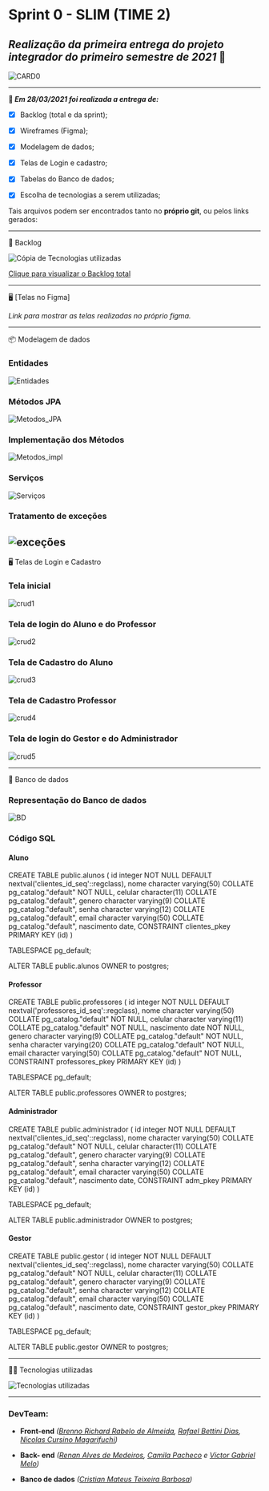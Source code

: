 # Sprint 0 - SLIM (TIME 2)



## **_Realização da primeira entrega do projeto integrador do primeiro semestre de 2021_** :rocket:



![CARD0](https://github.com/DevSlim001/API_NEDUC/blob/sprint0/readassets/CARD0.png)



-----------------------------------

**:pushpin: _Em 28/03/2021 foi realizada a entrega de:_**

- [x] Backlog (total e da sprint);
- [x] Wireframes (Figma);
- [x] Modelagem de dados;
- [x] Telas de Login e cadastro;
- [x] Tabelas do Banco de dados;
- [x] Escolha de tecnologias a serem utilizadas;



Tais arquivos podem ser encontrados tanto no **próprio git**, ou pelos links gerados:

---------------

:book: Backlog

![Cópia de Tecnologias utilizadas](https://github.com/DevSlim001/API_NEDUC/blob/sprint0/readassets/C%C3%B3pia%20de%20Tecnologias%20utilizadas.png)

<a href="https://drive.google.com/file/d/1DXNG6m5TAhoHdeisg2suA9b_R5UXp1fN/view?usp=sharing" target="__blank">Clique para visualizar o Backlog total</a>

--------------------------------------------------------------------------------------------------------------------
:desktop_computer: [Telas no Figma]

_Link para mostrar as telas realizadas no próprio figma._

--------------------------------------------------------------------------------------------------------------------
:package: Modelagem de dados

### Entidades ###
![Entidades](https://github.com/DevSlim001/API_NEDUC/blob/sprint0/readassets/Entidades.png)

### Métodos JPA ###
![Metodos_JPA](https://github.com/DevSlim001/API_NEDUC/blob/sprint0/readassets/M%C3%A9todos_JPA.png)


### Implementação dos Métodos ###
![Metodos_impl](https://github.com/DevSlim001/API_NEDUC/blob/sprint0/readassets/Implementa%C3%A7%C3%A3o_Servi%C3%A7os.png)

### Serviços ###
![Serviços](https://github.com/DevSlim001/API_NEDUC/blob/sprint0/readassets/M%C3%A9todos_Post_Get.png)

### Tratamento de exceções ###
![exceções](https://github.com/DevSlim001/API_NEDUC/blob/sprint0/readassets/Exce%C3%A7%C3%B5es.png)
--------------------------------------------------------------------------------------------------------------------
:desktop_computer: Telas de Login e Cadastro

### Tela inicial ###
![crud1](https://github.com/DevSlim001/API_NEDUC/blob/sprint0/Cruds/crud1.png)

### Tela de login do Aluno e do Professor ###
![crud2](https://github.com/DevSlim001/API_NEDUC/blob/sprint0/Cruds/crud2.png)

### Tela de Cadastro do Aluno ###
![crud3](https://github.com/DevSlim001/API_NEDUC/blob/sprint0/Cruds/crud3.png)

### Tela de Cadastro Professor ###
![crud4](https://github.com/DevSlim001/API_NEDUC/blob/sprint0/Cruds/crud4.png)

### Tela de login do Gestor e do Administrador ###
![crud5](https://github.com/DevSlim001/API_NEDUC/blob/sprint0/Cruds/crud5.png)

--------------------------------------------------------------------------------------------------------------------
:dart: Banco de dados

### Representação do Banco de dados ###
![BD](https://github.com/DevSlim001/API_NEDUC/blob/sprint0/readassets/Banco_de_dados_sprint0.jpeg)

### Código SQL ###

#### Aluno ####

CREATE TABLE public.alunos
(
    id integer NOT NULL DEFAULT nextval('clientes_id_seq'::regclass),
    nome character varying(50) COLLATE pg_catalog."default" NOT NULL,
    celular character(11) COLLATE pg_catalog."default",
    genero character varying(9) COLLATE pg_catalog."default",
    senha character varying(12) COLLATE pg_catalog."default",
    email character varying(50) COLLATE pg_catalog."default",
    nascimento date,
    CONSTRAINT clientes_pkey PRIMARY KEY (id)
)

TABLESPACE pg_default;

ALTER TABLE public.alunos
    OWNER to postgres;
    
    
#### Professor ####

CREATE TABLE public.professores
(
    id integer NOT NULL DEFAULT nextval('professores_id_seq'::regclass),
    nome character varying(50) COLLATE pg_catalog."default" NOT NULL,
    celular character varying(11) COLLATE pg_catalog."default" NOT NULL,
    nascimento date NOT NULL,
    genero character varying(9) COLLATE pg_catalog."default" NOT NULL,
    senha character varying(20) COLLATE pg_catalog."default" NOT NULL,
    email character varying(50) COLLATE pg_catalog."default" NOT NULL,
    CONSTRAINT professores_pkey PRIMARY KEY (id)
)

TABLESPACE pg_default;

ALTER TABLE public.professores
    OWNER to postgres;
    
    
#### Administrador ####

CREATE TABLE public.administrador
(
    id integer NOT NULL DEFAULT nextval('clientes_id_seq'::regclass),
    nome character varying(50) COLLATE pg_catalog."default" NOT NULL,
    celular character(11) COLLATE pg_catalog."default",
    genero character varying(9) COLLATE pg_catalog."default",
    senha character varying(12) COLLATE pg_catalog."default",
    email character varying(50) COLLATE pg_catalog."default",
    nascimento date,
    CONSTRAINT adm_pkey PRIMARY KEY (id)
)

TABLESPACE pg_default;

ALTER TABLE public.administrador
    OWNER to postgres;
    
    
#### Gestor ####

CREATE TABLE public.gestor
(
    id integer NOT NULL DEFAULT nextval('clientes_id_seq'::regclass),
    nome character varying(50) COLLATE pg_catalog."default" NOT NULL,
    celular character(11) COLLATE pg_catalog."default",
    genero character varying(9) COLLATE pg_catalog."default",
    senha character varying(12) COLLATE pg_catalog."default",
    email character varying(50) COLLATE pg_catalog."default",
    nascimento date,
    CONSTRAINT gestor_pkey PRIMARY KEY (id)
)

TABLESPACE pg_default;

ALTER TABLE public.gestor
    OWNER to postgres;
    
-------------------------------------------------

:man_technologist: Tecnologias utilizadas

![Tecnologias utilizadas](https://github.com/DevSlim001/API_NEDUC/blob/sprint0/readassets/Tecnologias%20utilizadas.png)

----------------------------



### **DevTeam:**

- **Front-end** *(<a href="https://github.com/brennorichard" target="__blank">Brenno Richard Rabelo de Almeida</a>, <a href="https://github.com/Rafael-BD" target="__blank">Rafael Bettini Dias</a>, <a href="https://github.com/nicursino" target="__blank">Nicolas Cursino Magarifuchi</a>)*
- **Back- end** *(<a href="https://github.com/medrenan" target="__blank">Renan Alves de Medeiros</a>, <a href="https://github.com/camilaffpacheco" target="__blank">Camila Pacheco</a> e <a href="https://github.com/VGabrielMelo" target="__blank">Victor Gabriel Melo</a>)*

- **Banco de dados** *(<a href="https://github.com/CristianMateusTB" target="__blank">Cristian Mateus Teixeira Barbosa</a>)*
